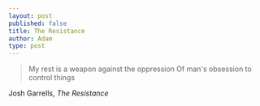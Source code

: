 ```yaml
---
layout: post
published: false
title: The Resistance
author: Adam
type: post
---
```


> My rest is a weapon against the oppression
> Of man's obsession to control things

Josh Garrells, _The Resistance_